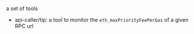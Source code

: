a set of tools 

- api-caller/tip: a tool to monitor the `eth_maxPriorityFeePerGas` of a given RPC url